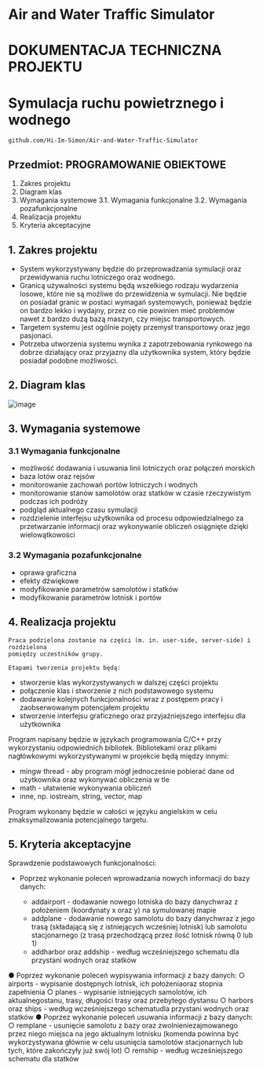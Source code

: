 # Air and Water Traffic Simulator

# DOKUMENTACJA TECHNICZNA PROJEKTU

# Symulacja ruchu powietrznego i wodnego

```
github.com/Hi-Im-Simon/Air-and-Water-Traffic-Simulator
```
## Przedmiot: PROGRAMOWANIE OBIEKTOWE

1. Zakres projektu
2. Diagram klas
3. Wymagania systemowe
    3.1. Wymagania funkcjonalne
    3.2. Wymagania pozafunkcjonalne
4. Realizacja projektu
5. Kryteria akceptacyjne

## 1. Zakres projektu

- System wykorzystywany będzie do przeprowadzania symulacji oraz przewidywania
    ruchu lotniczego oraz wodnego.
- Granicą używalności systemu będą wszelkiego rodzaju wydarzenia losowe, które nie
    są możliwe do przewidzenia w symulacji. Nie będzie on posiadał granic w postaci
    wymagań systemowych, ponieważ będzie on bardzo lekko i wydajny, przez co nie
    powinien mieć problemów nawet z bardzo dużą bazą maszyn, czy miejsc
    transportowych.
- Targetem systemu jest ogólnie pojęty przemysł transportowy oraz jego pasjonaci.
- Potrzeba utworzenia systemu wynika z zapotrzebowania rynkowego na dobrze
    działający oraz przyjazny dla użytkownika system, który będzie posiadał podobne
    możliwości.


## 2. Diagram klas

![image](https://user-images.githubusercontent.com/75808585/153770451-e1e9ed63-86bf-41f6-a2f7-c8eca3cdb5c0.png)


## 3. Wymagania systemowe

### 3.1 Wymagania funkcjonalne

- możliwość dodawania i usuwania linii lotniczych oraz połączeń morskich
- baza lotów oraz rejsów
- monitorowanie zachowań portów lotniczych i wodnych
- monitorowanie stanów samolotów oraz statków w czasie rzeczywistym podczas ich podróży
- podgląd aktualnego czasu symulacji
- rozdzielenie interfejsu użytkownika od procesu odpowiedzialnego za przetwarzanie informacji oraz wykonywanie obliczeń osiągnięte dzięki wielowątkowości

### 3.2 Wymagania pozafunkcjonalne

- oprawa graficzna
- efekty dźwiękowe
- modyfikowanie parametrów samolotów i statków
- modyfikowanie parametrów lotnisk i portów


## 4. Realizacja projektu

```
Praca podzielona zostanie na części (m. in. user-side, server-side) i rozdzielona
pomiędzy uczestników grupy.
```
```
Etapami tworzenia projektu będą:
```
- stworzenie klas wykorzystywanych w dalszej części projektu
- połączenie klas i stworzenie z nich podstawowego systemu
- dodawanie kolejnych funkcjonalności wraz z postępem pracy i zaobserwowanym potencjałem projektu
- stworzenie interfejsu graficznego oraz przyjaźniejszego interfejsu dla użytkownika

Program napisany będzie w językach programowania C/C++ przy wykorzystaniu odpowiednich bibliotek.
Bibliotekami oraz plikami nagłówkowymi wykorzystywanymi w projekcie będą między innymi:

- mingw thread - aby program mógł jednocześnie pobierać dane od użytkownika oraz wykonywać obliczenia w tle
- math - ułatwienie wykonywania obliczeń
- inne, np. iostream, string, vector, map

Program wykonany będzie w całości w języku angielskim w celu zmaksymalizowania potencjalnego targetu.


## 5. Kryteria akceptacyjne

Sprawdzenie podstawowych funkcjonalności:
* Poprzez wykonanie poleceń wprowadzania nowych informacji do bazy danych:

    * addairport - dodawanie nowego lotniska do bazy danychwraz z położeniem (koordynaty x oraz y) na symulowanej mapie
    * addplane - dodawanie nowego samolotu do bazy danychwraz z jego trasą (składającą się z istniejących wcześniej lotnisk) lub samolotu stacjonarnego (z trasą przechodzącą przez ilość lotnisk równą 0 lub 1)
    * addharbor oraz addship - według wcześniejszego schematu dla przystani wodnych oraz statków
 
● Poprzez wykonanie poleceń wypisywania informacji z bazy danych:
○ airports - wypisanie dostępnych lotnisk, ich położeniaoraz stopnia
zapełnienia
○ planes - wypisanie istniejących samolotów, ich aktualnegostanu, trasy,
długości trasy oraz przebytego dystansu
○ harbors oraz ships - według wcześniejszego schematudla przystani
wodnych oraz statków
● Poprzez wykonanie poleceń usuwania informacji z bazy danych:
○ remplane - usunięcie samolotu z bazy oraz zwolnieniezajmowanego
przez niego miejsca na jego aktualnym lotnisku (komenda powinna
być wykorzystywana głównie w celu usunięcia samolotów
stacjonarnych lub tych, które zakończyły już swój lot)
○ remship - według wcześniejszego schematu dla statków
```

